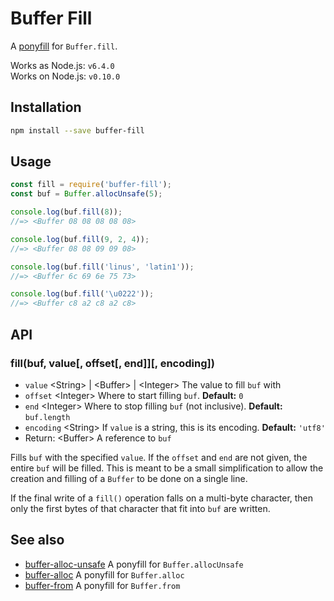 # Buffer Fill

A [ponyfill](https://ponyfill.com) for `Buffer.fill`.

Works as Node.js: `v6.4.0` <br>
Works on Node.js: `v0.10.0`

## Installation

```sh
npm install --save buffer-fill
```

## Usage

```js
const fill = require('buffer-fill');
const buf = Buffer.allocUnsafe(5);

console.log(buf.fill(8));
//=> <Buffer 08 08 08 08 08>

console.log(buf.fill(9, 2, 4));
//=> <Buffer 08 08 09 09 08>

console.log(buf.fill('linus', 'latin1'));
//=> <Buffer 6c 69 6e 75 73>

console.log(buf.fill('\u0222'));
//=> <Buffer c8 a2 c8 a2 c8>
```

## API

### fill(buf, value[, offset[, end]][, encoding])

- `value` &lt;String&gt; | &lt;Buffer&gt; | &lt;Integer&gt; The value to fill `buf` with
- `offset` &lt;Integer&gt; Where to start filling `buf`. **Default:** `0`
- `end` &lt;Integer&gt; Where to stop filling `buf` (not inclusive). **Default:** `buf.length`
- `encoding` &lt;String&gt; If `value` is a string, this is its encoding. **Default:** `'utf8'`
- Return: &lt;Buffer&gt; A reference to `buf`

Fills `buf` with the specified `value`. If the `offset` and `end` are not given,
the entire `buf` will be filled. This is meant to be a small simplification to
allow the creation and filling of a `Buffer` to be done on a single line.

If the final write of a `fill()` operation falls on a multi-byte character, then
only the first bytes of that character that fit into `buf` are written.

## See also

- [buffer-alloc-unsafe](https://github.com/LinusU/buffer-alloc-unsafe) A ponyfill for `Buffer.allocUnsafe`
- [buffer-alloc](https://github.com/LinusU/buffer-alloc) A ponyfill for `Buffer.alloc`
- [buffer-from](https://github.com/LinusU/buffer-from) A ponyfill for `Buffer.from`
